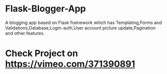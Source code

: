 # Flask-Blogger-App
A blogging app based on Flask framework  which  has Templating,Forms and Validations,Database,Login-auth,User account picture update,Pagination and other features.
# Check Project on https://vimeo.com/371390891
